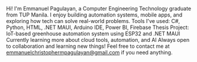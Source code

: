 Hi! I'm Emmanuel Pagulayan, a Computer Engineering Technology graduate from TUP Manila.
I enjoy building automation systems, mobile apps, and exploring how tech can solve real-world problems.
Tools I've used: C#, Python, HTML, .NET MAUI, Arduino IDE, Power BI, Firebase
Thesis Project: IoT-based greenhouse automation system using ESP32 and .NET MAUI
Currently learning more about cloud tools, automation, and AI
Always open to collaboration and learning new things!
Feel free to contact me at emmanuelchristophermpagulayan@gmail.com if you need anything.

